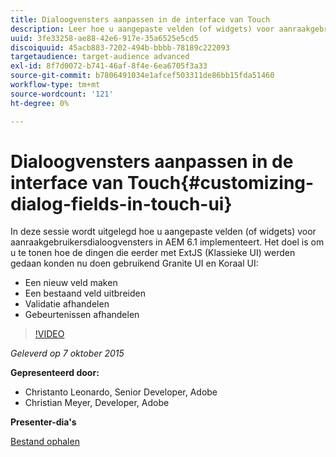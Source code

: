 ```yaml
---
title: Dialoogvensters aanpassen in de interface van Touch
description: Leer hoe u aangepaste velden (of widgets) voor aanraakgebruikersdialoogvensters implementeert in AEM 6.1. Ontdek hoe dingen die eerder met ExtJS (Klassieke UI) werden gedaan nu kunnen worden gedaan gebruikend graniet UI en Koral UI.
uuid: 3fe33258-ae88-42e6-917e-35a6525e5cd5
discoiquuid: 45acb883-7202-494b-bbbb-78189c222093
targetaudience: target-audience advanced
exl-id: 8f7d0072-b741-46af-8f4e-6ea6705f3a33
source-git-commit: b7806491034e1afcef503311de86bb15fda51460
workflow-type: tm+mt
source-wordcount: '121'
ht-degree: 0%

---
```


# Dialoogvensters aanpassen in de interface van Touch{#customizing-dialog-fields-in-touch-ui}

In deze sessie wordt uitgelegd hoe u aangepaste velden (of widgets) voor aanraakgebruikersdialoogvensters in AEM 6.1 implementeert. Het doel is om u te tonen hoe de dingen die eerder met ExtJS (Klassieke UI) werden gedaan konden nu doen gebruikend Granite UI en Koraal UI:

* Een nieuw veld maken
* Een bestaand veld uitbreiden
* Validatie afhandelen
* Gebeurtenissen afhandelen

>[!VIDEO](https://video.tv.adobe.com/v/19373/?quality=9)

*Geleverd op 7 oktober 2015*

**Gepresenteerd door:**

* Christanto Leonardo, Senior Developer, Adobe
* Christian Meyer, Developer, Adobe

**Presenter-dia&#39;s**

[Bestand ophalen](assets/aem-gems-customizing-touch-ui-dialog-fields.pdf)
<!--
[Get back to the Overview](https://helpx.adobe.com/experience-manager/kt/eseminars/gems/aem-index.html)
-->
